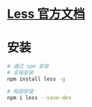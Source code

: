 # [Less 官方文档](https://less.bootcss.com/)

# 安装

```bash
# 通过 npm 安装
# 全局安装
npm install less -g

# 局部安装
npm i less --save-dev

```

